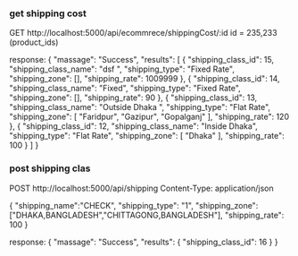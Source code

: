 
### get shipping cost
GET http://localhost:5000/api/ecommrece/shippingCost/:id
id = 235,233 (product_ids)

response:
{
  "massage": "Success",
  "results": [
    {
      "shipping_class_id": 15,
      "shipping_class_name": "dsf ",
      "shipping_type": "Fixed Rate",
      "shipping_zone": [],
      "shipping_rate": 1009999
    },
    {
      "shipping_class_id": 14,
      "shipping_class_name": "Fixed",
      "shipping_type": "Fixed Rate",
      "shipping_zone": [],
      "shipping_rate": 90
    },
    {
      "shipping_class_id": 13,
      "shipping_class_name": "Outside Dhaka  ",
      "shipping_type": "Flat Rate",
      "shipping_zone": [
        "Faridpur",
        "Gazipur",
        "Gopalganj"
      ],
      "shipping_rate": 120
    },
    {
      "shipping_class_id": 12,
      "shipping_class_name": "Inside Dhaka",
      "shipping_type": "Flat Rate",
      "shipping_zone": [
        "Dhaka"
      ],
      "shipping_rate": 100
    }
  ]
}


### post shipping clas
POST http://localhost:5000/api/shipping
Content-Type: application/json

{
    "shipping_name":"CHECK",
    "shipping_type": "1",
    "shipping_zone": ["DHAKA,BANGLADESH","CHITTAGONG,BANGLADESH"],
    "shipping_rate": 100
}

response:
{
  "massage": "Success",
  "results": {
    "shipping_class_id": 16
  }
}
